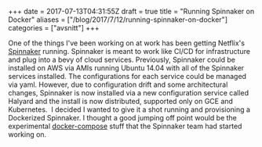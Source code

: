 +++
date = 2017-07-13T04:31:55Z
draft = true
title = "Running Spinnaker on Docker"
aliases = ["/blog/2017/7/12/running-spinnaker-on-docker"]
categories = ["avsnitt"]
+++

One of the things I've been working on at work has been getting Netflix's [Spinnaker](https://www.spinnaker.io/)&nbsp;running. Spinnaker is meant to work like CI/CD for infrastructure and plug into a bevy of cloud services. Previously, Spinnaker could be installed on AWS via AMIs running Ubuntu 14.04 with all of the Spinnaker services installed. The configurations for each service could be managed via yaml. However, due to configuration drift and some architectural changes, Spinnaker is now installed via a new configuration service called Halyard and the install is now distributed, supported only on GCE and Kubernetes.&nbsp;
I decided I wanted to give it a shot running and provisioning a Dockerized Spinnaker. I thought a good jumping off point would be the experimental [docker-compose](https://github.com/spinnaker/spinnaker/tree/master/experimental/docker-compose)&nbsp;stuff that the Spinnaker team had started working on.
 

